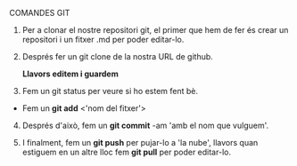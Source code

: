 COMANDES GIT

1. Per a clonar el nostre repositori git,
	el primer que hem de fer és crear un
	repositori i un fitxer .md per poder editar-lo.
    
2. Després fer un git clone de la nostra 
	   URL de github.
    
    __Llavors editem i guardem__
    
3. Fem un git status per veure si 
	   ho estem fent bè.

+ Fem un __git add__ <'nom del fitxer'>

4. Després d'això, fem un __git commit__ -am 'amb el nom que vulguem'.
    
5. I finalment, fem un __git push__ per pujar-lo a 'la nube', llavors quan estiguem en un altre lloc fem __git pull__ per poder editar-lo.

